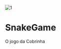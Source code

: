 ![1](https://user-images.githubusercontent.com/70395937/120826109-78c1c900-c530-11eb-8b74-80845e59a5d5.PNG)
# SnakeGame
O jogo da Cobrinha
